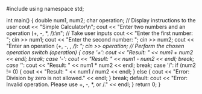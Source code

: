 #include <iostream>
using namespace std;

int main() {
    double num1, num2;
    char operation;
    // Display instructions to the user
    cout << "Simple Calculator\n";
    cout << "Enter two numbers and an operation (+, -, *, /):\n";
    // Take user inputs
    cout << "Enter the first number: ";
    cin >> num1;
    cout << "Enter the second number: ";
    cin >> num2;
    cout << "Enter an operation (+, -, *, /): ";
    cin >> operation;
    // Perform the chosen operation
    switch (operation) {
        case '+':
            cout << "Result: " << num1 + num2 << endl;
            break;
        case '-':
            cout << "Result: " << num1 - num2 << endl;
            break;
        case '*':
            cout << "Result: " << num1 * num2 << endl;
            break;
        case '/':
            if (num2 != 0) {
                cout << "Result: " << num1 / num2 << endl;
            } else {
                cout << "Error: Division by zero is not allowed." << endl;
            }
            break;
        default:
            cout << "Error: Invalid operation. Please use +, -, *, or /." << endl;
    }
    return 0;
}
